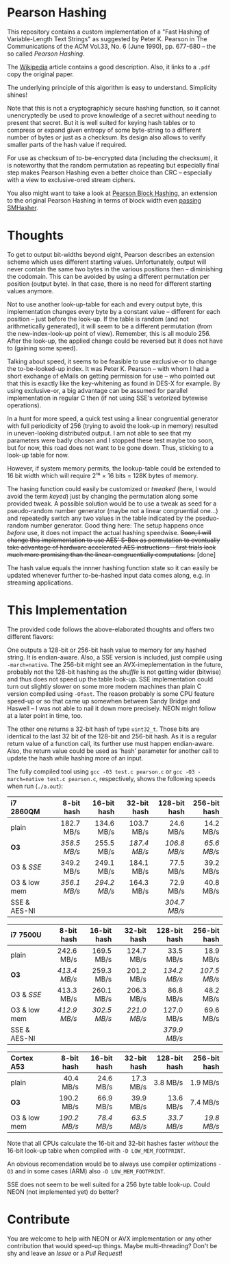 # Pearson Hashing
This repository contains a custom implementation of a "Fast Hashing of Variable-Length Text Strings" as suggested by Peter K. Pearson in The Communications of the ACM  Vol.33, No.  6 (June 1990), pp. 677-680 – the so called _Pearson Hashing_.

The [Wikipedia](https://en.wikipedia.org/wiki/Pearson_hashing) article contains a good description. Also, it links to a `.pdf` copy the original paper.

The underlying principle of this algorithm is easy to understand. Simplicity shines!

Note that this is not a cryptographicly secure hashing function, so it cannot unencryptedly be used to prove knowledge of a secret without needing to present that secret. But it is well suited for keying hash tables or to compress or expand given entropy of some byte-string to a different number of bytes or just as a checksum. Its design also allows to verify smaller parts of the hash value if required.

For use as checksum of to-be-encrypted data (including the checksum), it is noteworthy that the random permutation as repeating but especially final step makes Pearson Hashing even a better choice than CRC – especially with a view to exclusive-ored stream ciphers.

You also might want to take a look at [Pearson Block Hashing](https://github.com/Logan007/pearsonB), an extension to the original Pearson Hashing in terms of block width even [passing](https://github.com/rurban/smhasher/commit/6eb697f628643fdfcaefbcf0a7d228f84eac80e1) [SMHasher](https://github.com/rurban/smhasher).

# Thoughts

To get to output bit-widths beyond eight, Pearson describes an extension scheme which uses different starting values. Unfortunately, output will never contain the same two bytes in the various positions then – diminishing the codomain. This can be avoided by using a different permutation per position (output byte). In that case, there is no need for different starting values anymore.

Not to use another look-up-table for each and every output byte, this implementation changes every byte by a constant value  – different for each position – just before the look-up. If the table is random (and not arithmetically generated), it will seem to be a different permutation (from the new-index-look-up point of view). Remember, this is all modulo 256. After the look-up, the applied change could be reversed but it does not have to (gaining some speed).

Talking about speed, it seems to be feasible to use exclusive-or to change the to-be-looked-up index.  It was Peter K. Pearson – with whom I had a short exchange of eMails on getting permission for use – who pointed out that this is exactly like the key-whitening as found in DES-X for example. By using exclusive-or, a big advantage can be assumed for parallel implementation in regular C then (if not using SSE's vetorized bytewise operations).

In a hunt for more speed, a quick test using a linear congruential generator with full periodicity of 256 (trying to avoid the look-up in memory) resulted in uneven-looking distributed output. I am not able to see that my parameters were badly chosen and I stopped these test maybe too soon, but for now, this road does not want to be gone down. Thus, sticking to a look-up table for now.

However, if system memory permits, the lookup-table could be extended to 16 bit width which will require 2¹⁶ × 16 bits = 128K bytes of memory.

The hasing function could easily be customized or _tweaked_ (here, I would avoid the term _keyed_) just by changing the permutation along some provided tweak. A possible solution would be to use a tweak as seed for a pseudo-random number generator (maybe not a linear congruential one…) and repeatedly switch any two values in the table indicated by the pseduo-random number generator. Good thing here: The setup happens once _before_ use, it does not impact the actual hashing speedwise. ~~Soon, I will change this implementation to use AES' S-Box as permutation to eventually take advantage of hardware accelerated AES instructions – first trials look much more promising than the linear-congruentially computations.~~ [done]

The hash value equals the innner hashing function state so it can easily be updated whenever further to-be-hashed input data comes along, e.g. in streaming applications.

# This Implementation

The provided code follows the above-elaborated thoughts and offers two different flavors:

One outputs a 128-bit or 256-bit hash value to memory for any hashed string. It is endian-aware. Also, a SSE version is included, just compile using `-march=native`. The 256-bit might see an AVX-imeplementation in the future, probably not the 128-bit hashing as the _shuffle_ is not getting wider (bitwise) and thus does not speed up the table look-up. SSE implementation could turn out slightly slower on some more modern machines than plain C version compiled using `-Ofast`. The reason probably is some CPU feature speed-up or so that came up somewhen between Sandy Bridge and Haswell – I was not able to nail it down more precisely. NEON might follow at a later point in time, too.

The other one returns a 32-bit hash of type `uint32_t`. Those bits are identical to the last 32 bit of the 128-bit and 256-bit hash. As it is a regular return value of a function call, its further use must happen endian-aware. Also, the return value could be used as 'hash' parameter for another call to update the hash  while hashing more of an input.

The fully compiled tool using `gcc -O3 test.c pearson.c` or `gcc -O3 -march=native test.c pearson.c`, respectively, shows the following speeds when run (`./a.out`):

| i7 2860QM    | 8-bit hash | 16-bit hash | 32-bit hash | 128-bit hash | 256-bit hash |
| :---         | ---:       | ---:        | ---:        | ---:         | ---:         |
| plain        | 182.7 MB/s | 134.6 MB/s  | 103.7 MB/s  | 24.6 MB/s    | 14.2 MB/s    |
| __O3__       |_358.5 MB/s_| 255.5 MB/s  |_187.4 MB/s_ | _106.8 MB/s_ |_65.6 MB/s_   |
| O3 & _SSE_   | 349.2 MB/s | 249.1 MB/s  | 184.1 MB/s  | 77.5 MB/s    | 39.2 MB/s    |
| O3 & low mem |_356.1 MB/s_|_294.2 MB/s_ | 164.3 MB/s  |  72.9 MB/s   | 40.8 MB/s    |
| SSE & AES-NI |            |             |             |_304.7 MB/s_  |              |

| i7 7500U     | 8-bit hash | 16-bit hash | 32-bit hash | 128-bit hash | 256-bit hash |
| :---         | ---:       | ---:        | ---:        | ---:         | ---:         |
| plain        | 242.6 MB/s | 169.5 MB/s  | 124.7 MB/s  |  33.5 MB/s   |  18.9 MB/s   |
| __O3__       |_413.4 MB/s_| 259.3 MB/s  | 201.2 MB/s  |_134.2 MB/s_  |_107.5 MB/s_  |
| O3 & _SSE_   | 413.3 MB/s | 260.1 MB/s  | 206.3 MB/s  |  86.8 MB/s   |  48.2 MB/s   |
| O3 & low mem |_412.9 MB/s_|_302.5 MB/s_ |_221.0 MB/s_ | 127.0 MB/s   |  69.6 MB/s   |
| SSE & AES-NI |            |             |             |_379.9 MB/s_  |              |

| Cortex A53   | 8-bit hash | 16-bit hash | 32-bit hash | 128-bit hash | 256-bit hash |
| :---         | ---:       | ---:        | ---:        | ---:         | ---:         |
| plain        | 40.4 MB/s  | 24.6 MB/s   | 17.3 MB/s   | 3.8 MB/s     | 1.9 MB/s     |
| __O3__       | 190.2 MB/s | 66.9 MB/s   | 39.9 MB/s   | 13.6 MB/s    | 7.4 MB/s     |
| O3 & low mem |_190.2 MB/s_|_78.4 MB/s_  |_63.5 MB/s_  |_33.7 MB/s_   |_19.8 MB/s_   |

Note that all CPUs calculate the 16-bit and 32-bit hashes faster _without_ the 16-bit look-up table when compiled with `-D LOW_MEM_FOOTPRINT`.

An obvious recomendation would be to always use compiler optimizations `-O3` and in some cases (ARM) also `-D LOW_MEM_FOOTPRINT`.

SSE does not seem to be well suited for a 256 byte table look-up. Could NEON (not implemented yet) do better?


# Contribute

You are welcome to help with NEON or AVX implementation or any other contribution that would speed-up things. Maybe multi-threading? Don't be shy and leave an _Issue_ or a _Pull Request_!
